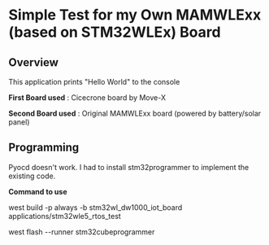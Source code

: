 # Simple Test for my Own MAMWLExx (based on STM32WLEx) Board

## Overview

This application prints "Hello World" to the console

**First Board used** :  Cicecrone board by Move-X

**Second Board used** : Original MAMWLExx board (powered by battery/solar panel)

## Programming
Pyocd doesn't work.
I had to install stm32programmer to implement the existing code.

**Command to use**

west build -p always -b stm32wl_dw1000_iot_board applications/stm32wle5_rtos_test

west flash --runner stm32cubeprogrammer

